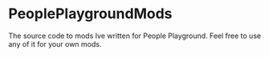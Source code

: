 # PeoplePlaygroundMods
The source code to mods Ive written for People Playground.  Feel free to use any of it for your own mods.
